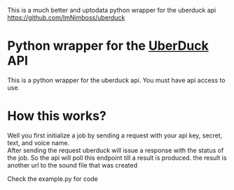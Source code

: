 This is a much better and uptodata python wrapper for the uberduck api
https://github.com/ImNimboss/uberduck

# Python wrapper for the [UberDuck](https://uberduck.ai) API
This is a python wrapper for the uberduck api. You must have api access to use.

# How this works?
Well you first initialize a job by sending a request with your api key, secret, text, and voice name.\
After sending the request uberduck will issue a response with the status of the job.
So the api will poll this endpoint till a result is produced. the result is another url to the sound file that was created

Check the example.py for code

